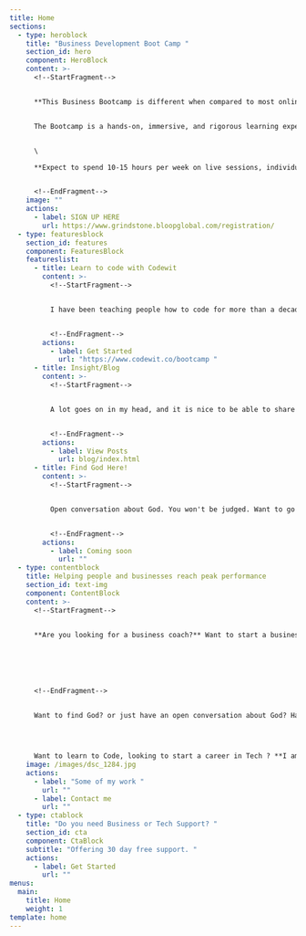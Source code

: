 ```yaml
---
title: Home
sections:
  - type: heroblock
    title: "Business Development Boot Camp "
    section_id: hero
    component: HeroBlock
    content: >-
      <!--StartFragment-->


      **This Business Bootcamp is different when compared to most online courses you have taken.**


      The Bootcamp is a hands-on, immersive, and rigorous learning experience. In 90 days, you’ll learn to identify business opportunities, develop winning solutions, and select a business model for the business you want to build.


      \

      **Expect to spend 10-15 hours per week on live sessions, individual, and team work.**


      <!--EndFragment-->
    image: ""
    actions:
      - label: SIGN UP HERE
        url: https://www.grindstone.bloopglobal.com/registration/
  - type: featuresblock
    section_id: features
    component: FeaturesBlock
    featureslist:
      - title: Learn to code with Codewit
        content: >-
          <!--StartFragment-->


          I have been teaching people how to code for more than a decade. Took some long break in between and started several businesses. I am back now. I want to teach 50, 000 people how to code. You can start for free, and if you like what you are getting, you can subscribe to my paid course.


          <!--EndFragment-->
        actions:
          - label: Get Started
            url: "https://www.codewit.co/bootcamp "
      - title: Insight/Blog
        content: >-
          <!--StartFragment-->


          A lot goes on in my head, and it is nice to be able to share them here. I promise to share my passion, cravings, frustrations, and know-how with you. Thank you for taking your time to read a part of me.


          <!--EndFragment-->
        actions:
          - label: View Posts
            url: blog/index.html
      - title: Find God Here!
        content: >-
          <!--StartFragment-->


          Open conversation about God. You won't be judged. Want to go into ministry? Think you have been called by God? Let us talk.


          <!--EndFragment-->
        actions:
          - label: Coming soon
            url: ""
  - type: contentblock
    title: Helping people and businesses reach peak performance
    section_id: text-img
    component: ContentBlock
    content: >-
      <!--StartFragment-->


      **Are you looking for a business coach?** Want to start a business, learn to pitch your business to investors, learn to inspire and lead your team, learn to manage your business effectively? 






      <!--EndFragment-->


      Want to find God? or just have an open conversation about God? Have questions you need answers to? 




      Want to learn to Code, looking to start a career in Tech ? **I am your Guy!**
    image: /images/dsc_1284.jpg
    actions:
      - label: "Some of my work "
        url: ""
      - label: Contact me
        url: ""
  - type: ctablock
    title: "Do you need Business or Tech Support? "
    section_id: cta
    component: CtaBlock
    subtitle: "Offering 30 day free support. "
    actions:
      - label: Get Started
        url: ""
menus:
  main:
    title: Home
    weight: 1
template: home
---
```

